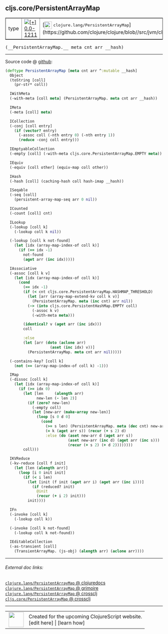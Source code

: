## cljs.core/PersistentArrayMap



 <table border="1">
<tr>
<td>type</td>
<td><a href="https://github.com/cljsinfo/cljs-api-docs/tree/0.0-1211"><img valign="middle" alt="[+] 0.0-1211" title="Added in 0.0-1211" src="https://img.shields.io/badge/+-0.0--1211-lightgrey.svg"></a> </td>
<td>
[<img height="24px" valign="middle" src="http://i.imgur.com/1GjPKvB.png"> <samp>clojure.lang/PersistentArrayMap</samp>](https://github.com/clojure/clojure/blob//src/jvm/clojure/lang/PersistentArrayMap.java)
</td>
</tr>
</table>


 <samp>
(__PersistentArrayMap.__ meta cnt arr __hash)<br>
</samp>

---







Source code @ [github](https://github.com/clojure/clojurescript/blob/r2069/src/cljs/cljs/core.cljs#L4160-L4264):

```clj
(deftype PersistentArrayMap [meta cnt arr ^:mutable __hash]
  Object
  (toString [coll]
    (pr-str* coll))

  IWithMeta
  (-with-meta [coll meta] (PersistentArrayMap. meta cnt arr __hash))

  IMeta
  (-meta [coll] meta)

  ICollection
  (-conj [coll entry]
    (if (vector? entry)
      (-assoc coll (-nth entry 0) (-nth entry 1))
      (reduce -conj coll entry)))

  IEmptyableCollection
  (-empty [coll] (-with-meta cljs.core.PersistentArrayMap.EMPTY meta))

  IEquiv
  (-equiv [coll other] (equiv-map coll other))

  IHash
  (-hash [coll] (caching-hash coll hash-imap __hash))

  ISeqable
  (-seq [coll]
    (persistent-array-map-seq arr 0 nil))

  ICounted
  (-count [coll] cnt)

  ILookup
  (-lookup [coll k]
    (-lookup coll k nil))

  (-lookup [coll k not-found]
    (let [idx (array-map-index-of coll k)]
      (if (== idx -1)
        not-found
        (aget arr (inc idx)))))

  IAssociative
  (-assoc [coll k v]
    (let [idx (array-map-index-of coll k)]
      (cond
        (== idx -1)
        (if (< cnt cljs.core.PersistentArrayMap.HASHMAP_THRESHOLD)
          (let [arr (array-map-extend-kv coll k v)]
            (PersistentArrayMap. meta (inc cnt) arr nil))
          (-> (into cljs.core.PersistentHashMap.EMPTY coll)
            (-assoc k v)
            (-with-meta meta)))

        (identical? v (aget arr (inc idx)))
        coll

        :else
        (let [arr (doto (aclone arr)
                    (aset (inc idx) v))]
          (PersistentArrayMap. meta cnt arr nil)))))

  (-contains-key? [coll k]
    (not (== (array-map-index-of coll k) -1)))

  IMap
  (-dissoc [coll k]
    (let [idx (array-map-index-of coll k)]
      (if (>= idx 0)
        (let [len     (alength arr)
              new-len (- len 2)]
          (if (zero? new-len)
            (-empty coll)
            (let [new-arr (make-array new-len)]
              (loop [s 0 d 0]
                (cond
                  (>= s len) (PersistentArrayMap. meta (dec cnt) new-arr nil)
                  (= k (aget arr s)) (recur (+ s 2) d)
                  :else (do (aset new-arr d (aget arr s))
                            (aset new-arr (inc d) (aget arr (inc s)))
                            (recur (+ s 2) (+ d 2))))))))
        coll)))

  IKVReduce
  (-kv-reduce [coll f init]
    (let [len (alength arr)]
      (loop [i 0 init init]
        (if (< i len)
          (let [init (f init (aget arr i) (aget arr (inc i)))]
            (if (reduced? init)
              @init
              (recur (+ i 2) init)))
          init))))

  IFn
  (-invoke [coll k]
    (-lookup coll k))

  (-invoke [coll k not-found]
    (-lookup coll k not-found))

  IEditableCollection
  (-as-transient [coll]
    (TransientArrayMap. (js-obj) (alength arr) (aclone arr))))
```

<!--
Repo - tag - source tree - lines:

 <pre>
clojurescript @ r2069
└── src
    └── cljs
        └── cljs
            └── <ins>[core.cljs:4160-4264](https://github.com/clojure/clojurescript/blob/r2069/src/cljs/cljs/core.cljs#L4160-L4264)</ins>
</pre>

-->

---



###### External doc links:

[`clojure.lang/PersistentArrayMap` @ clojuredocs](http://clojuredocs.org/clojure.lang/PersistentArrayMap)<br>
[`clojure.lang/PersistentArrayMap` @ grimoire](http://conj.io/store/v1/org.clojure/clojure/1.7.0-beta3/clj/clojure.lang/PersistentArrayMap/)<br>
[`clojure.lang/PersistentArrayMap` @ crossclj](http://crossclj.info/fun/clojure.lang/PersistentArrayMap.html)<br>
[`cljs.core/PersistentArrayMap` @ crossclj](http://crossclj.info/fun/cljs.core.cljs/PersistentArrayMap.html)<br>

---

 <table>
<tr><td>
<img valign="middle" align="right" width="48px" src="http://i.imgur.com/Hi20huC.png">
</td><td>
Created for the upcoming ClojureScript website.<br>
[edit here] | [learn how]
</td></tr></table>

[edit here]:https://github.com/cljsinfo/cljs-api-docs/blob/master/cljsdoc/cljs.core/PersistentArrayMap.cljsdoc
[learn how]:https://github.com/cljsinfo/cljs-api-docs/wiki/cljsdoc-files

<!--

This information was too distracting to show to readers, but I'll leave it
commented here since it is helpful to:

- pretty-print the data used to generate this document
- and show how to retrieve that data



The API data for this symbol:

```clj
{:ns "cljs.core",
 :name "PersistentArrayMap",
 :signature ["[meta cnt arr __hash]"],
 :history [["+" "0.0-1211"]],
 :type "type",
 :full-name-encode "cljs.core/PersistentArrayMap",
 :source {:code "(deftype PersistentArrayMap [meta cnt arr ^:mutable __hash]\n  Object\n  (toString [coll]\n    (pr-str* coll))\n\n  IWithMeta\n  (-with-meta [coll meta] (PersistentArrayMap. meta cnt arr __hash))\n\n  IMeta\n  (-meta [coll] meta)\n\n  ICollection\n  (-conj [coll entry]\n    (if (vector? entry)\n      (-assoc coll (-nth entry 0) (-nth entry 1))\n      (reduce -conj coll entry)))\n\n  IEmptyableCollection\n  (-empty [coll] (-with-meta cljs.core.PersistentArrayMap.EMPTY meta))\n\n  IEquiv\n  (-equiv [coll other] (equiv-map coll other))\n\n  IHash\n  (-hash [coll] (caching-hash coll hash-imap __hash))\n\n  ISeqable\n  (-seq [coll]\n    (persistent-array-map-seq arr 0 nil))\n\n  ICounted\n  (-count [coll] cnt)\n\n  ILookup\n  (-lookup [coll k]\n    (-lookup coll k nil))\n\n  (-lookup [coll k not-found]\n    (let [idx (array-map-index-of coll k)]\n      (if (== idx -1)\n        not-found\n        (aget arr (inc idx)))))\n\n  IAssociative\n  (-assoc [coll k v]\n    (let [idx (array-map-index-of coll k)]\n      (cond\n        (== idx -1)\n        (if (< cnt cljs.core.PersistentArrayMap.HASHMAP_THRESHOLD)\n          (let [arr (array-map-extend-kv coll k v)]\n            (PersistentArrayMap. meta (inc cnt) arr nil))\n          (-> (into cljs.core.PersistentHashMap.EMPTY coll)\n            (-assoc k v)\n            (-with-meta meta)))\n\n        (identical? v (aget arr (inc idx)))\n        coll\n\n        :else\n        (let [arr (doto (aclone arr)\n                    (aset (inc idx) v))]\n          (PersistentArrayMap. meta cnt arr nil)))))\n\n  (-contains-key? [coll k]\n    (not (== (array-map-index-of coll k) -1)))\n\n  IMap\n  (-dissoc [coll k]\n    (let [idx (array-map-index-of coll k)]\n      (if (>= idx 0)\n        (let [len     (alength arr)\n              new-len (- len 2)]\n          (if (zero? new-len)\n            (-empty coll)\n            (let [new-arr (make-array new-len)]\n              (loop [s 0 d 0]\n                (cond\n                  (>= s len) (PersistentArrayMap. meta (dec cnt) new-arr nil)\n                  (= k (aget arr s)) (recur (+ s 2) d)\n                  :else (do (aset new-arr d (aget arr s))\n                            (aset new-arr (inc d) (aget arr (inc s)))\n                            (recur (+ s 2) (+ d 2))))))))\n        coll)))\n\n  IKVReduce\n  (-kv-reduce [coll f init]\n    (let [len (alength arr)]\n      (loop [i 0 init init]\n        (if (< i len)\n          (let [init (f init (aget arr i) (aget arr (inc i)))]\n            (if (reduced? init)\n              @init\n              (recur (+ i 2) init)))\n          init))))\n\n  IFn\n  (-invoke [coll k]\n    (-lookup coll k))\n\n  (-invoke [coll k not-found]\n    (-lookup coll k not-found))\n\n  IEditableCollection\n  (-as-transient [coll]\n    (TransientArrayMap. (js-obj) (alength arr) (aclone arr))))",
          :title "Source code",
          :repo "clojurescript",
          :tag "r2069",
          :filename "src/cljs/cljs/core.cljs",
          :lines [4160 4264]},
 :full-name "cljs.core/PersistentArrayMap",
 :clj-symbol "clojure.lang/PersistentArrayMap"}

```

Retrieve the API data for this symbol:

```clj
;; from Clojure REPL
(require '[clojure.edn :as edn])
(-> (slurp "https://raw.githubusercontent.com/cljsinfo/cljs-api-docs/catalog/cljs-api.edn")
    (edn/read-string)
    (get-in [:symbols "cljs.core/PersistentArrayMap"]))
```

-->
